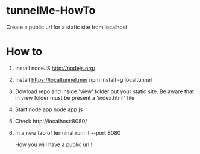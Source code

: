 tunnelMe-HowTo
==============

Create a public url for a static site from localhost


How to
======
 1. Install nodeJS http://nodejs.org/
 2. Install https://localtunnel.me/
      npm install -g localtunnel
 2. Dowload repo and inside 'view' folder put your static site. Be aware that in view folder
    must be present a 'index.html' file
 3. Start node app
      node app.js
 4. Check http://localhost:8080/      
 5. In a new tab of terminal run:
      lt --port 8080
      
    How you will have a public url !!
